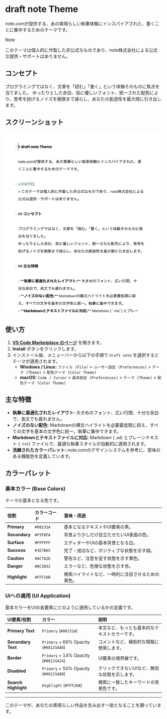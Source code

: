 # draft note Theme

note.comが提供する、あの素晴らしい執筆体験にインスパイアされた、書くことに集中するためのテーマです。

> [!NOTE]
> このテーマは個人的に作製した非公式なものであり、note株式会社による公式な提供・サポートはありません。

## コンセプト

プログラミングではなく、文章を「読む」「書く」という体験そのものに焦点を当てました。
ゆったりとした余白、目に優しいフォント、統一された配色により、思考を妨げるノイズを極限まで減らし、あなたの創造性を最大限に引き出します。

## スクリーンショット

![screenshot](./images/screenshot.png)

## 使い方

1.  [**VS Code Marketplace のページ**](https://marketplace.visualstudio.com/items?itemName=saladdays.draftnote) を開きます。
2.  **Install** ボタンをクリックします。
3.  インストール後、メニューバーから以下の手順で `draft note` を選択するとテーマが適用されます。
    -   **Windows / Linux:** `ファイル (File)` > `ユーザー設定 (Preferences)` > `テーマ (Theme)` > `配色テーマ (Color Theme)`
    -   **macOS:** `Code / Cursor` > `基本設定 (Preferences)` > `テーマ (Theme)` > `配色テーマ (Color Theme)`

## 主な特徴

- **執筆に最適化されたレイアウト:** 大きめのフォント、広い行間、十分な余白で、長文でも疲れません。
- **ノイズのない配色:** Markdownの構文ハイライトを必要最低限に抑え、すべての文字を基本の文字色に統一。執筆に集中できます。
- **Markdownとテキストファイルに対応:** Markdown (`.md`) とプレーンテキスト (`.txt`) ファイルで、最適な執筆スタイルが自動的に適用されます。
- **洗練されたカラーパレット:** note.comのデザインシステムを参考に、意味のある機能色を定義しています。

## カラーパレット

### 基本カラー (Base Colors)

テーマの基本となる色です。

| 役割 | カラーコード | 意味・用途 |
| :--- | :--- | :--- |
| **Primary** | `#08131A` | 基本となるテキストやUI要素の黒。 |
| **Secondary** | `#F5F8FA` | 背景より少しだけ目立たせたいUI表面の色。 |
| **Surface** | `#FFFFFF` | エディターやUIの基本背景となる白。 |
| **Success** | `#1E7B65` | 完了・成功など、ポジティブな状態を示す緑。 |
| **Caution** | `#AC7A2D` | 警告など、注意を促す状態を示す黄色。 |
| **Danger** | `#BC3852` | エラーなど、危険な状態を示す赤。 |
| **Highlight** | `#FFF26B` | 検索ハイライトなど、一時的に注目させるための黄色。 |

### UIへの適用 (UI Application)

基本カラーをUIの各要素にどのように適用しているかの定義です。

| UI要素/役割 | カラー | 説明 |
| :--- | :--- | :--- |
| **Primary Text** | `Primary` (`#08131A`) | 本文など、もっとも基本的なテキストカラーです。 |
| **Secondary Text** | `Primary` + 66% Opacity (`#08131AA8`) | コメントなど、補助的な情報に使用します。 |
| **Border** | `Primary` + 14% Opacity (`#08131A24`) | UI要素の境界線です。 |
| **Disabled** | `Primary` + 50% Opacity (`#08131A80`) | クリックできないUIなど、無効な状態を示します。|
| **Search Highlight** | `Highlight` (`#FFF26B`) | 検索に一致したキーワードの背景色です。|

---

このテーマが、あなたの素晴らしい作品を生み出す一助となることを願っています。
